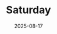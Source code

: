 ---
title: Saturday
fulltitle: Saturday
date: 2025-08-17
tags:
- 2025
characters:
- cobian
- tzipora
categories:
- comics
keywords:
- 2025
rgb: 189, 198, 111
url: /stories/saturday/
image: /images/fullres/saturday.jpg
caption: Stupid comic.
---
